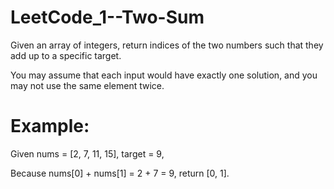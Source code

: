 # LeetCode_1--Two-Sum

Given an array of integers, return indices of the two numbers such that they add up to a specific target.

You may assume that each input would have exactly one solution, and you may not use the same element twice.

# Example:

Given nums = [2, 7, 11, 15], target = 9,

Because nums[0] + nums[1] = 2 + 7 = 9,
return [0, 1].
